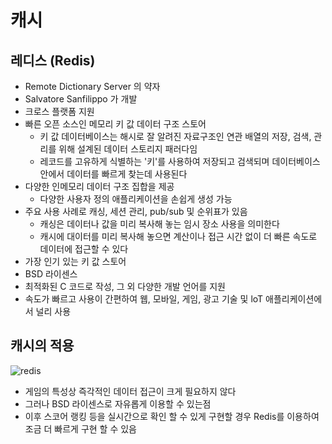 # 캐시

## 레디스 (Redis)
 * Remote Dictionary Server 의 약자
 * Salvatore Sanfilippo 가 개발
 * 크로스 플랫폼 지원
 * 빠른 오픈 소스인 메모리 키 값 데이터 구조 스토어
    * 키 값 데이터베이스는 해시로 잘 알려진 자료구조인 연관 배열의 저장, 검색, 관리를 위해 설계된 데이터 스토리지 패러다임
    * 레코드를 고유하게 식별하는 '키'를 사용하여 저장되고 검색되며 데이터베이스 안에서 데이터를 빠르게 찾는데 사용된다
 * 다양한 인메모리 데이터 구조 집합을 제공
    * 다양한 사용자 정의 애플리케이션을 손쉽게 생성 가능
 * 주요 사용 사례로 캐싱, 세션 관리, pub/sub 및 순위표가 있음
    * 캐싱은 데이터나 값을 미리 복사해 놓는 임시 장소 사용을 의미한다
    * 캐시에 대이터를 미리 복사해 놓으면 계산이나 접근 시간 없이 더 빠른 속도로 데이터에 접근할 수 있다
 * 가장 인기 있는 키 값 스토어
 * BSD 라이센스
 * 최적화된 C 코드로 작성, 그 외 다양한 개발 언어를 지원
 * 속도가 빠르고 사용이 간편하여 웹, 모바일, 게임, 광고 기술 및 loT 애플리케이션에서 널리 사용


 ## 캐시의 적용
 ![redis](https://user-images.githubusercontent.com/43487873/49336902-dc13cd00-f64d-11e8-9ac9-10de6f81866d.png)

  * 게임의 특성상 즉각적인 데이터 접근이 크게 필요하지 않다
  * 그러나 BSD 라이센스로 자유롭게 이용할 수 있는점
  * 이후 스코어 랭킹 등을 실시간으로 확인 할 수 있게 구현할 경우 Redis를 이용하여 조금 더 빠르게 구현 할 수 있음
  
